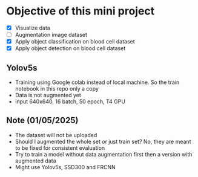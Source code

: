 # Objective of this mini project
- [x] Visualize data
- [ ] Augmentation image dataset
- [x] Apply object classification on blood cell dataset
- [x] Apply object detection on blood cell dataset

## Yolov5s
- Training using Google colab instead of local machine. So the train notebook in this repo only a copy
- Data is not augmented yet
- input 640x640, 16 batch, 50 epoch, T4 GPU

## Note (01/05/2025)
- The dataset will not be uploaded
- Should I augmented the whole set or just train set? No, they are meant to be fixed for consistent evaluation
- Try to train a model without data augmentation first then a version with augmented data
- Might use Yolov5s, SSD300 and FRCNN

